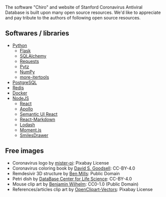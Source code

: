 The software "Chiro" and website of Stanford Coronavirus Antiviral Database is built upon many open source resources.
We'd like to appreciate and pay tribute to the authors of following open source resources.

## Softwares / libraries

- [Python](https://www.python.org/)
  - [Flask](https://github.com/pallets/flask)
  - [SQLAlchemy](https://www.sqlalchemy.org/)
  - [Requests](https://requests.readthedocs.io/en/master/)
  - [Pytz](https://pythonhosted.org/pytz/)
  - [NumPy](https://numpy.org/)
  - [more-itertools](https://github.com/more-itertools/more-itertools)
- [PostgreSQL](https://www.postgresql.org/)
- [Redis](https://redis.io/)
- [Docker](https://www.docker.com/)
- [NodeJS](https://nodejs.org/)
  - [React](https://reactjs.org/)
  - [Apollo](https://www.apollographql.com/)
  - [Semantic UI React](https://react.semantic-ui.com/)
  - [React-Markdown](https://github.com/rexxars/react-markdown)
  - [Lodash](https://lodash.com/)
  - [Moment.js](https://momentjs.com/)
  - [SmilesDrawer](https://github.com/reymond-group/smilesDrawer)


## Free images

- Coronavirus logo by [mister-pi](https://pixabay.com/vectors/corona-virus-sars-cov-2-covid-19-4944188/): Pixabay License
- Coronavirus coloring book by [David S. Goodsell](http://pdb101.rcsb.org/learn/coloring-books/coloring-coronavirus): CC-BY-4.0
- Remdesivir 3D structure by [Ben Mills](https://commons.wikimedia.org/wiki/File:Remdesivir-from-xtal-Mercury-3D-balls.png): Public Domain
- Petri dish by [DataBase Center for Life Science](http://togotv.dbcls.jp/ja/togopic.2020.38.html): CC-BY-4.0
- Mouse clip art by [Benjamin Wilhelm](https://commons.wikimedia.org/wiki/File:Icon_-_Mus_musculus.svg): CC0-1.0 (Public Domain)
- References/articles clip art by [OpenClipart-Vectors](https://pixabay.com/vectors/manuscript-newspaper-article-paper-149606/): Pixabay License
